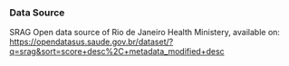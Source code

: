 ### Data Source
SRAG
Open data source of Rio de Janeiro Health Ministery, available on: https://opendatasus.saude.gov.br/dataset/?q=srag&sort=score+desc%2C+metadata_modified+desc
